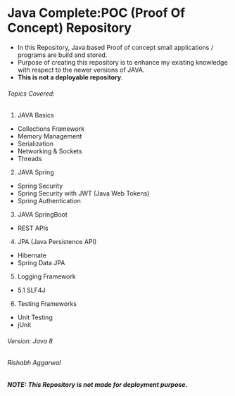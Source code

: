 # Java Complete:POC (Proof Of Concept) Repository
- In this Repository, Java:based Proof of concept small applications / programs are build and stored.
- Purpose of creating this repository is to enhance my existing knowledge with respect to the newer versions of JAVA. 
- **This is not a deployable repository**. 
> 
###### Topics Covered:

1. JAVA Basics
-  Collections Framework
-  Memory Management
-  Serialization
-  Networking & Sockets
-  Threads

2. JAVA Spring
 - Spring Security
 - Spring Security with JWT (Java Web Tokens)
 - Spring Authentication

3. JAVA SpringBoot
 - REST APIs

4. JPA (Java Persistence API)
-  Hibernate
-  Spring Data JPA

5. Logging Framework
 - 5.1 SLF4J

6. Testing Frameworks
- Unit Testing 
-  jUnit 

###### Version: Java 8

###### Rishabh Aggarwal



***NOTE: This Repository is not made for deployment purpose.***
